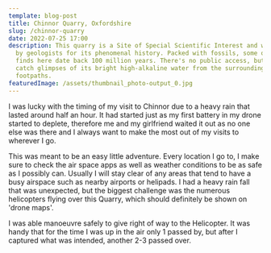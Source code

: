 ```yaml
---
template: blog-post
title: Chinnor Quarry, Oxfordshire
slug: /chinnor-quarry
date: 2022-07-25 17:00
description: This quarry is a Site of Special Scientific Interest and well known
  by geologists for its phenomenal history. Packed with fossils, some of the
  finds here date back 100 million years. There's no public access, but you can
  catch glimpses of its bright high-alkaline water from the surrounding
  footpaths.
featuredImage: /assets/thumbnail_photo-output_0.jpg
---
```

I﻿ was lucky with the timing of my visit to Chinnor due to a heavy rain that lasted around half an hour. It had started just as my first battery in my drone started to deplete, therefore me and my girlfriend waited it out as no one else was there and I always want to make the most out of my visits to wherever I go. 

T﻿his was meant to be an easy little adventure. Every location I go to, I make sure to check the air space apps as well as weather conditions to be as safe as I possibly can. Usually I will stay clear of any areas that tend to have a busy airspace such as nearby airports or helipads. I had a heavy rain fall that was unexpected, but the biggest challenge was the numerous helicopters flying over this Quarry, which should definitely be shown on 'drone maps'.

I﻿ was able manoeuvre safely to give right of way to the Helicopter. It was handy that for the time I was up in the air only 1 passed by, but after I captured what was intended, another 2-3 passed over.